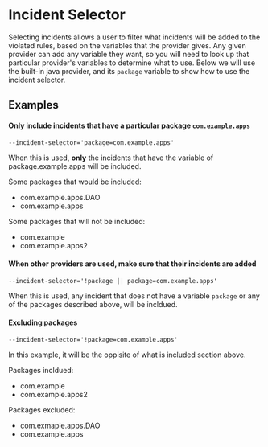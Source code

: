 # Incident Selector

Selecting incidents allows a user to filter what incidents will be added to the violated rules, based on the variables that the provider gives. Any given provider can add any variable they want, so you will need to look up that particular provider's variables to determine what to use. Below we will use the built-in java provider, and its `package` variable to show how to use the incident selector.

## Examples

#### Only include incidents that have a particular package `com.example.apps`

```
--incident-selector='package=com.example.apps'
```

When this is used, **only** the incidents that have the variable of package.example.apps will be included. 

Some packages that would be included:

* com.example.apps.DAO
* com.example.apps

Some packages that will not be included:

* com.example
* com.example.apps2

#### When other providers are used, make sure that their incidents are added

```
--incident-selector='!package || package=com.example.apps'
```

When this is used, any incident that does not have a variable `package` or any of the packages described above, will be incldued.

#### Excluding packages

```
--incident-selector='!package=com.example.apps'
```

In this example, it will be the oppisite of what is included section above.

Packages incldued:

* com.example
* com.example.apps2

Packages excluded:

* com.exmaple.apps.DAO
* com.example.apps
